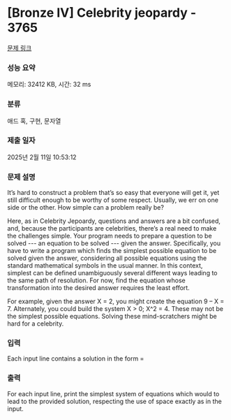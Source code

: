 # [Bronze IV] Celebrity jeopardy - 3765 

[문제 링크](https://www.acmicpc.net/problem/3765) 

### 성능 요약

메모리: 32412 KB, 시간: 32 ms

### 분류

애드 혹, 구현, 문자열

### 제출 일자

2025년 2월 11일 10:53:12

### 문제 설명

<p>It’s hard to construct a problem that’s so easy that everyone will get it, yet still difficult enough to be worthy of some respect. Usually, we err on one side or the other. How simple can a problem really be?</p>

<p>Here, as in Celebrity Jepoardy, questions and answers are a bit confused, and, because the participants are celebrities, there’s a real need to make the challenges simple. Your program needs to prepare a question to be solved --- an equation to be solved --- given the answer. Specifically, you have to write a program which finds the simplest possible equation to be solved given the answer, considering all possible equations using the standard mathematical symbols in the usual manner. In this context, simplest can be defined unambiguously several different ways leading to the same path of resolution. For now, find the equation whose transformation into the desired answer requires the least effort.</p>

<p>For example, given the answer X = 2, you might create the equation 9 – X = 7. Alternately, you could build the system X > 0; X^2 = 4. These may not be the simplest possible equations. Solving these mind-scratchers might be hard for a celebrity.</p>

### 입력 

 <p>Each input line contains a solution in the form =</p>

### 출력 

 <p>For each input line, print the simplest system of equations which would to lead to the provided solution, respecting the use of space exactly as in the input.</p>

